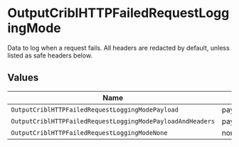 # OutputCriblHTTPFailedRequestLoggingMode

Data to log when a request fails. All headers are redacted by default, unless listed as safe headers below.


## Values

| Name                                                       | Value                                                      |
| ---------------------------------------------------------- | ---------------------------------------------------------- |
| `OutputCriblHTTPFailedRequestLoggingModePayload`           | payload                                                    |
| `OutputCriblHTTPFailedRequestLoggingModePayloadAndHeaders` | payloadAndHeaders                                          |
| `OutputCriblHTTPFailedRequestLoggingModeNone`              | none                                                       |